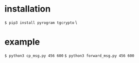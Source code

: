 # installation
`$ pip3 install pyrogram tgcrypto` \

# example 
`$ python3 cp_msg.py 456 600`
`$ python3 forward_msg.py 456 600`
